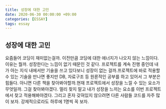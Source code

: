 ```yaml
---
title: 성장에 대한 고민
date: 2020-06-30 00:00:00 +09:00
categories: [ESSAY]
tags: essay
---
```



## 성장에 대한 고민 

요즘들어 코딩이 재미없는걸까. 이전만큼 코딩에 대한 에너지가 나오지 않는 느낌이다. 이유는 뭘까. 성장한다는 느낌이 없기 때문인 것 같다. 프로젝트를 계속 진행 중인데 내가 아는 지식 내에서만 기술을 쓰고 있다보니 성장이 없는 걸까.프로젝트에 바로 적용할 수 있는 기술을 만나면 좋지만 DB, 자료구조 등 원론적인 공부를 하고 있어서 그 부분은 힘들다. 아니면 다른 책을 찾아봐야할까.현재 프로젝트에서 성장을 느낄 수 있는 요소가 무엇일까. 그걸 찾아봐야겠다. 멀리 찾지 말고 내가 성장을 느끼는 요소를 이번 프로젝트에서 찾고 적용해봐야겠다. 그리고 혼자 갖혀있지 않으려면 다른 사람들 코드를 자주 많이 보자. 강제적으로라도 하루에 1명씩 꼭 보자.
